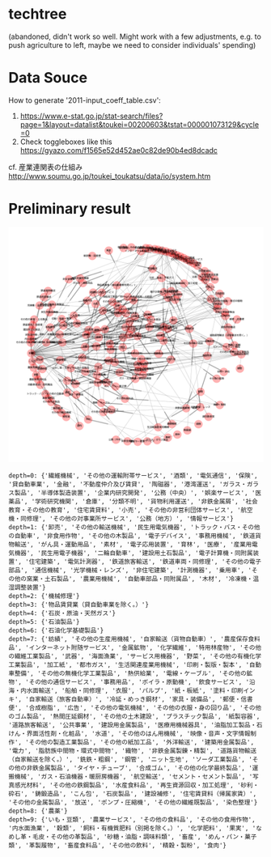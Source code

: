 # techtree
(abandoned, didn't work so well. Might work with a few adjustments, e.g. to push agriculture to left, maybe we need to consider individuals' spending)


# Data Souce

How to generate '2011-input_coeff_table.csv':

1. https://www.e-stat.go.jp/stat-search/files?page=1&layout=datalist&toukei=00200603&tstat=000001073129&cycle=0
2. Check toggleboxes like this https://gyazo.com/f1565e52d452ae0c82de90b4ed8dcadc

cf. 産業連関表の仕組み http://www.soumu.go.jp/toukei_toukatsu/data/io/system.htm


# Preliminary result

![Deps](/deps.png)

```
depth=0: {'繊維機械', 'その他の運輸附帯サービス', '酒類', '電気通信', '保険', '貸自動車業', '金融', '不動産仲介及び賃貸', '陶磁器', '港湾運送', 'ガラス・ガラス製品', '半導体製造装置', '企業内研究開発', '公務（中央）', '娯楽サービス', '医薬品', '学術研究機関', '倉庫', '分類不明', '貨物利用運送', '非鉄金属屑', '社会教育・その他の教育', '住宅賃貸料', '小売', 'その他の非営利団体サービス', '航空機・同修理', 'その他の対事業所サービス', '公務（地方）', '情報サービス'}
depth=1: {'卸売', 'その他の輸送機械', '民生用電気機器', 'トラック・バス・その他の自動車', '非食用作物', 'その他の木製品', '電子デバイス', '事務用機械', '鉄道貨物輸送', 'がん具・運動用品', '素材', '電子応用装置', '育林', '医療', '産業用電気機器', '民生用電子機器', '二輪自動車', '建設用土石製品', '電子計算機・同附属装置', '住宅建築', '電気計測器', '鉄道旅客輸送', '鉄道車両・同修理', 'その他の電子部品', '通信機械', '光学機械・レンズ', '非住宅建築', '計測機器', '乗用車', 'その他の窯業・土石製品', '農業用機械', '自動車部品・同附属品', '木材', '冷凍機・温湿調整装置'}
depth=2: {'機械修理'}
depth=3: {'物品賃貸業（貸自動車業を除く。）'}
depth=4: {'石炭・原油・天然ガス'}
depth=5: {'石油製品'}
depth=6: {'石油化学基礎製品'}
depth=7: {'紡績', 'その他の生産用機械', '自家輸送（貨物自動車）', '農産保存食料品', 'インターネット附随サービス', '金属鉱物', '化学繊維', '特用林産物', 'その他の繊維工業製品', '武器', '海面漁業', 'サービス用機器', '野菜', 'その他の有機化学工業製品', '加工紙', '都市ガス', '生活関連産業用機械', '印刷・製版・製本', '自動車整備', 'その他の無機化学工業製品', '熱供給業', '電線・ケーブル', 'その他の鉱物', 'その他の通信サービス', '事務用品', 'ボイラ・原動機', '飲食サービス', '沿海・内水面輸送', '船舶・同修理', '衣服', 'パルプ', '紙・板紙', '塗料・印刷インキ', '自家輸送（旅客自動車）', '冷延・めっき鋼材', '家具・装備品', '郵便・信書便', '合成樹脂', '広告', 'その他の電気機械', 'その他の衣服・身の回り品', 'その他のゴム製品', '熱間圧延鋼材', 'その他の土木建設', 'プラスチック製品', '紙製容器', '道路旅客輸送', '公共事業', '建設用金属製品', '医療用機械器具', '油脂加工製品・石けん・界面活性剤・化粧品', '水道', 'その他のはん用機械', '映像・音声・文字情報制作', 'その他の製造工業製品', 'その他の紙加工品', '外洋輸送', '建築用金属製品', '電力', '脂肪族中間物・環式中間物', '織物', '非鉄金属製錬・精製', '道路貨物輸送（自家輸送を除く。）', '銑鉄・粗鋼', '鋼管', 'ニット生地', 'ソーダ工業製品', 'その他の非鉄金属製品', 'タイヤ・チューブ', '合成ゴム', 'その他の化学最終製品', '運搬機械', 'ガス・石油機器・暖厨房機器', '航空輸送', 'セメント・セメント製品', '写真感光材料', 'その他の鉄鋼製品', '水産食料品', '再生資源回収・加工処理', '砂利・砕石', '鋳鍛造品', 'こん包', '石炭製品', '建設補修', '住宅賃貸料（帰属家賃）', 'その他の金属製品', '放送', 'ポンプ・圧縮機', 'その他の繊維既製品', '染色整理'}
depth=8: {'農薬'}
depth=9: {'いも・豆類', '農業サービス', 'その他の食料品', 'その他の食用作物', '内水面漁業', '穀類', '飼料・有機質肥料（別掲を除く。）', '化学肥料', '果実', 'なめし革・毛皮・その他の革製品', '砂糖・油脂・調味料類', '畜産', 'めん・パン・菓子類', '革製履物', '畜産食料品', 'その他の飲料', '精穀・製粉', '食肉'}
```

